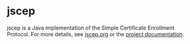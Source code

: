 jscep
=====

jscep is a Java implementation of the Simple Certificate Enrollment Protocol.  For more details, see [jscep.org](http://jscep.org) or the [project documentation](https://jscep.ci.cloudbees.com/job/jscep/site/).
